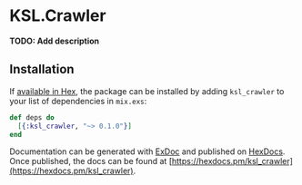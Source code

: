 # KSL.Crawler

**TODO: Add description**

## Installation

If [available in Hex](https://hex.pm/docs/publish), the package can be installed
by adding `ksl_crawler` to your list of dependencies in `mix.exs`:

```elixir
def deps do
  [{:ksl_crawler, "~> 0.1.0"}]
end
```

Documentation can be generated with [ExDoc](https://github.com/elixir-lang/ex_doc)
and published on [HexDocs](https://hexdocs.pm). Once published, the docs can
be found at [https://hexdocs.pm/ksl_crawler](https://hexdocs.pm/ksl_crawler).

